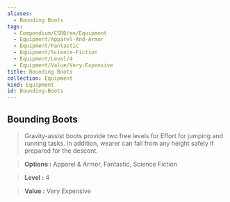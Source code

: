 ```yaml
---
aliases:
  - Bounding Boots
tags:
  - Compendium/CSRD/en/Equipment
  - Equipment/Apparel-And-Armor
  - Equipment/Fantastic
  - Equipment/Science-Fiction
  - Equipment/Level/4
  - Equipment/Value/Very-Expensive
title: Bounding Boots
collection: Equipment
kind: Equipment
id: Bounding-Boots
---
```

## Bounding Boots    
    
>Gravity-assist boots provide two free levels for Effort for jumping and running tasks. In addition, wearer can fall from any height safely if prepared for the descent.    
> **Options :** Apparel & Armor, Fantastic, Science Fiction    
> **Level :** 4    
> **Value :** Very Expensive

